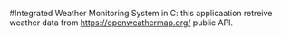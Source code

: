#Integrated Weather Monitoring System in C:
this applicaation retreive weather data from https://openweathermap.org/ public API.

